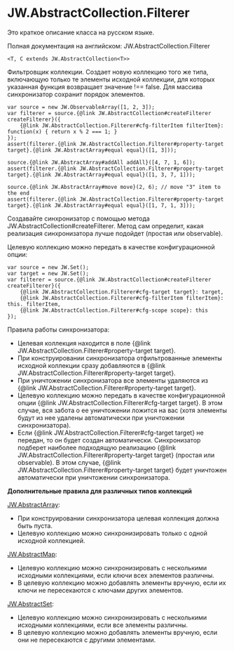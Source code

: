 ﻿# JW.AbstractCollection.Filterer

Это краткое описание класса на русском языке.

Полная документация на английском: JW.AbstractCollection.Filterer

`<T, C extends JW.AbstractCollection<T>>`

Фильтровщик коллекции. Создает новую коллекцию того же типа, включающую только те
элементы исходной коллекции, для которых указанная функция возвращает значение !== false.
Для массива синхронизатор сохранит порядок элементов.

    var source = new JW.ObservableArray([1, 2, 3]);
    var filterer = source.{@link JW.AbstractCollection#createFilterer createFilterer}({
        {@link JW.AbstractCollection.Filterer#cfg-filterItem filterItem}: function(x) { return x % 2 === 1; }
    });
    assert(filterer.{@link JW.AbstractCollection.Filterer#property-target target}.{@link JW.AbstractArray#equal equal}([1, 3]));
    
    source.{@link JW.AbstractArray#addAll addAll}([4, 7, 1, 6]);
    assert(filterer.{@link JW.AbstractCollection.Filterer#property-target target}.{@link JW.AbstractArray#equal equal}([1, 3, 7, 1]));
    
    source.{@link JW.AbstractArray#move move}(2, 6); // move "3" item to the end
    assert(filterer.{@link JW.AbstractCollection.Filterer#property-target target}.{@link JW.AbstractArray#equal equal}([1, 7, 1, 3]));

Создавайте синхронизатор с помощью метода JW.AbstractCollection#createFilterer.
Метод сам определит, какая реализация синхронизатора лучше подойдет (простая или observable).

Целевую коллекцию можно передать в качестве конфигурационной опции:

    var source = new JW.Set();
    var target = new JW.Set();
    var filterer = source.{@link JW.AbstractCollection#createFilterer createFilterer}({
        {@link JW.AbstractCollection.Filterer#cfg-target target}: target,
        {@link JW.AbstractCollection.Filterer#cfg-filterItem filterItem}: this._filterItem,
        {@link JW.AbstractCollection.Filterer#cfg-scope scope}: this
    });

Правила работы синхронизатора:

- Целевая коллекция находится в поле {@link JW.AbstractCollection.Filterer#property-target target}.
- При конструировании синхронизатора отфильтрованные элементы исходной коллекции сразу добавляются в
{@link JW.AbstractCollection.Filterer#property-target target}.
- При уничтожении синхронизатора все элементы удаляются из {@link JW.AbstractCollection.Filterer#property-target target}.
- Целевую коллекцию можно передать в качестве конфигурационной опции {@link JW.AbstractCollection.Filterer#cfg-target target}.
В этом случае, вся забота о ее уничтожении ложится на вас (хотя элементы будут из нее удалены автоматически
при уничтожении синхронизатора).
- Если {@link JW.AbstractCollection.Filterer#cfg-target target} не передан, то он будет создан автоматически. Синхронизатор подберет наиболее подходящую
реализацию {@link JW.AbstractCollection.Filterer#property-target target} (простая или observable). В этом
случае, {@link JW.AbstractCollection.Filterer#property-target target} будет уничтожен автоматически при уничтожении синхронизатора.

**Дополнительные правила для различных типов коллекций**

[JW.AbstractArray](#!/guide/rujwabstractarray):

- При конструировании синхронизатора целевая коллекция должна быть пуста.
- Целевую коллекцию можно синхронизировать только с одной исходной коллекцией.

[JW.AbstractMap](#!/guide/rujwabstractmap):

- Целевую коллекцию можно синхронизировать с несколькими исходными коллекциями, если ключи всех элементов различны.
- В целевую коллекцию можно добавлять элементы вручную, если их ключи не пересекаются с ключами других элементов.

[JW.AbstractSet](#!/guide/rujwabstractset):

- Целевую коллекцию можно синхронизировать с несколькими исходными коллекциями, если все элементы различны.
- В целевую коллекцию можно добавлять элементы вручную, если они не пересекаются с другими элементами.
